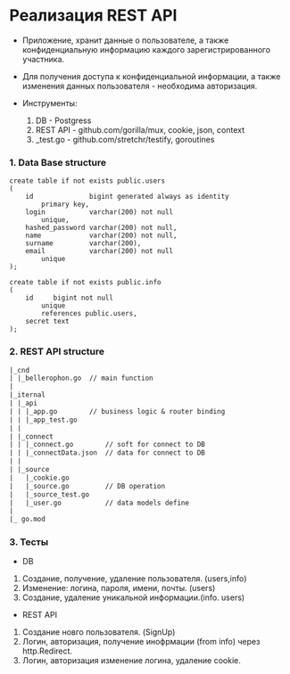 # Реализация REST API

* Приложение, хранит данные о пользователе, а также конфиденциальную информацию каждого зарегистрированного участника.  
* Для получения доступа к конфиденциальной информации, а также изменения данных пользователя - необходима авторизация.

* Инструменты:
  1. DB - Postgress 
  2. REST API - github.com/gorilla/mux, cookie, json, context
  3. _test.go - github.com/stretchr/testify, goroutines

### 1. Data Base structure 

```postgresql
create table if not exists public.users
(
    id              bigint generated always as identity
        primary key,
    login           varchar(200) not null
        unique,
    hashed_password varchar(200) not null,
    name            varchar(200) not null,
    surname         varchar(200),
    email           varchar(200) not null
        unique
);

create table if not exists public.info
(
    id     bigint not null
        unique
        references public.users,
    secret text
);
```

### 2. REST API structure

```txt
|_cnd
| |_bellerophon.go  // main function
|
|_iternal
| |_api 
| | |_app.go        // business logic & router binding
| | |_app_test.go
| |  
| |_connect
| | |_connect.go        // soft for connect to DB        
| | |_connectData.json  // data for connect to DB
| | 
| |_source  
|   |_cookie.go
|   |_source.go         // DB operation
|   |_source_test.go
|   |_user.go           // data models define
|
|_ go.mod     
```

### 3. Тесты 

* DB  
1. Создание, получение, удаление пользователя. (users,info)  
2. Изменение: логина, пароля, имени, почты. (users) 
3. Создание, удаление уникальной информации.(info. users)  
 
* REST API  
1. Создание новго пользователя. (SignUp)
2. Логин, авторизация, получение инофрмации (from info) через http.Redirect.
3. Логин, авторизация изменение логина, удаление cookie.

